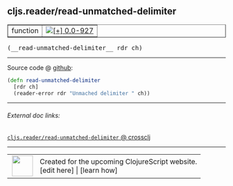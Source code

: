 ## cljs.reader/read-unmatched-delimiter



 <table border="1">
<tr>
<td>function</td>
<td><a href="https://github.com/cljsinfo/cljs-api-docs/tree/0.0-927"><img valign="middle" alt="[+] 0.0-927" title="Added in 0.0-927" src="https://img.shields.io/badge/+-0.0--927-lightgrey.svg"></a> </td>
</tr>
</table>


 <samp>
(__read-unmatched-delimiter__ rdr ch)<br>
</samp>

---







Source code @ [github](https://github.com/clojure/clojurescript/blob/r2234/src/cljs/cljs/reader.cljs#L258-L260):

```clj
(defn read-unmatched-delimiter
  [rdr ch]
  (reader-error rdr "Unmached delimiter " ch))
```

<!--
Repo - tag - source tree - lines:

 <pre>
clojurescript @ r2234
└── src
    └── cljs
        └── cljs
            └── <ins>[reader.cljs:258-260](https://github.com/clojure/clojurescript/blob/r2234/src/cljs/cljs/reader.cljs#L258-L260)</ins>
</pre>

-->

---



###### External doc links:

[`cljs.reader/read-unmatched-delimiter` @ crossclj](http://crossclj.info/fun/cljs.reader.cljs/read-unmatched-delimiter.html)<br>

---

 <table>
<tr><td>
<img valign="middle" align="right" width="48px" src="http://i.imgur.com/Hi20huC.png">
</td><td>
Created for the upcoming ClojureScript website.<br>
[edit here] | [learn how]
</td></tr></table>

[edit here]:https://github.com/cljsinfo/cljs-api-docs/blob/master/cljsdoc/cljs.reader/read-unmatched-delimiter.cljsdoc
[learn how]:https://github.com/cljsinfo/cljs-api-docs/wiki/cljsdoc-files

<!--

This information was too distracting to show to readers, but I'll leave it
commented here since it is helpful to:

- pretty-print the data used to generate this document
- and show how to retrieve that data



The API data for this symbol:

```clj
{:ns "cljs.reader",
 :name "read-unmatched-delimiter",
 :type "function",
 :signature ["[rdr ch]"],
 :source {:code "(defn read-unmatched-delimiter\n  [rdr ch]\n  (reader-error rdr \"Unmached delimiter \" ch))",
          :title "Source code",
          :repo "clojurescript",
          :tag "r2234",
          :filename "src/cljs/cljs/reader.cljs",
          :lines [258 260]},
 :full-name "cljs.reader/read-unmatched-delimiter",
 :full-name-encode "cljs.reader/read-unmatched-delimiter",
 :history [["+" "0.0-927"]]}

```

Retrieve the API data for this symbol:

```clj
;; from Clojure REPL
(require '[clojure.edn :as edn])
(-> (slurp "https://raw.githubusercontent.com/cljsinfo/cljs-api-docs/catalog/cljs-api.edn")
    (edn/read-string)
    (get-in [:symbols "cljs.reader/read-unmatched-delimiter"]))
```

-->
